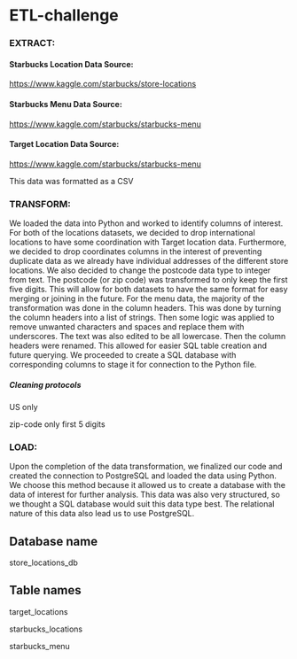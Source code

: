 # ETL-challenge
### EXTRACT:
#### Starbucks Location Data Source: 
https://www.kaggle.com/starbucks/store-locations
#### Starbucks Menu Data Source:
https://www.kaggle.com/starbucks/starbucks-menu 
#### Target Location Data Source:
https://www.kaggle.com/starbucks/starbucks-menu 

This data was formatted as a CSV 

### TRANSFORM:
We loaded the data into Python and worked to identify columns of interest. For both of the locations datasets, we decided to drop international locations to have some coordination with Target location data. Furthermore, we decided to drop coordinates columns in the interest of preventing duplicate data as we already have individual addresses of the different store locations. We also decided to change the postcode data type to integer from text. The postcode (or zip code) was transformed to only keep the first five digits. This will allow for both datasets to have the same format for easy merging or joining in the future.
For the menu data, the majority of the transformation was done in the column headers. This was done by turning the column headers into a list of strings. Then some logic was applied to remove unwanted characters and spaces and replace them with underscores. The text was also edited to be all lowercase. Then the column headers were renamed. This allowed for easier SQL table creation and future querying. 
We proceeded to create a SQL database with corresponding columns to stage it for connection to the Python file.

##### Cleaning protocols
US only

zip-code only first 5 digits

### LOAD:
Upon the completion of the data transformation, we finalized our code and created the connection to PostgreSQL and loaded the data using Python. We choose this method because it allowed us to create a database with the data of interest for further analysis. This data was also very structured, so we thought a SQL database would suit this data type best. The relational nature of this data also lead us to use PostgreSQL.


## Database name
store_locations_db

## Table names
target_locations

starbucks_locations

starbucks_menu

